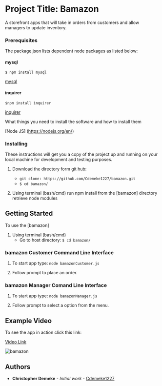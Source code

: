 # Project Title: Bamazon

A storefront apps that will take in orders from customers and allow managers to update inventory. 

### Prerequisites

The package.json lists dependent node packages as listed below:

#### mysql
```$ npm install mysql```

[mysql](https://www.npmjs.com/package/mysql)

#### inquirer
```$npm install inquirer```

[inquirer](https://www.npmjs.com/package/inquirer)


What things you need to install the software and how to install them

[Node JS] (https://nodejs.org/en/)


### Installing

These instructions will get you a copy of the project up and running on your local machine for development and testing purposes.

1. Download the directory form git hub:
    *   ``git clone: https://github.com/Cdemeke1227/bamazon.git``
    *   ```$ cd bamazon/```

2. Using terminal (bash/cmd) run npm install from the [bamazon] directory retrieve node modules



## Getting Started

To use the [bamazon] 

1. Using terminal (bash/cmd)
    *   Go to host directory:   ```$ cd bamazon/```

### bamazon Customer Command Line Interface

1. To start app type: ```node bamazonCustomer.js```

2. Follow prompt to place an order.

### bamazon Manager Comand Line Interface

1. To start app type: ```node bamazonManager.js```

2. Follow prompt to select a option from the menu.

## Example Video
To see the app in action click this link:

[Video Link](https://drive.google.com/file/d/1eMN6k-HfHaaAQ_Do66q8QBM078esRba7/view?usp=sharing)

![bamazon](/business-code-coding-943096.jpg)


## Authors

* **Christopher Demeke** - *Initial work* - [Cdemeke1227](https://github.com/Cdemeke1227)




